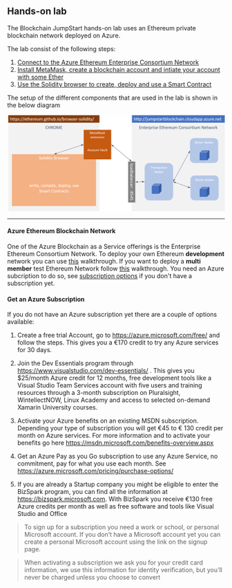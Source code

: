 ## Hands-on lab

The Blockchain JumpStart hands-on lab uses an Ethereum private blockchain network deployed on Azure. 

The lab consist of the following steps:
1. [Connect to the Azure Ethereum Enterprise Consortium Network](Azure%20Ethereum%20Network/)
2. [Install MetaMask, create a blockchain account and intiate your account with some Ether](MetaMask%20and%20Accounts/README.md)
3. [Use the Solidity browser to create, deploy and use a Smart Contract](SmartContracts%20with%20Solidity%20Browser/README.md)

The setup of the different components that are used in the lab is shown in the below diagram

![](Images/lab%20setup.png)

---

#### Azure Ethereum Blockchain Network
One of the Azure Blockchain as a Service offerings is the Enterprise Ethereum Consortium Network. To deploy your own Ethereum __development__ network you can use [this](https://azuremarketplace.microsoft.com/en-us/marketplace/apps/microsoft-azure-blockchain.azure-blockchain-service) walkthrough. If you want to deploy a __multi member__ test Ethereum Network follow [this](https://azure.microsoft.com/en-us/blog/multi-member-consortium-blockchain-networks-on-azure/) walkthrough.
You need an Azure subcription to do so, see [subscription options](#subscription) if you don't have a subscription yet.

#### <a name="subscription"></a>Get an Azure Subscription

If you do not have an Azure subscription yet there are a couple of options available: 

1. Create a free trial Account, go to https://azure.microsoft.com/free/ and follow the steps. This gives you a €170 credit to try any Azure services for 30 days. 

2. Join the Dev Essentials program through https://www.visualstudio.com/dev-essentials/ . This gives you $25/month Azure credit for 12 months, free development tools like a Visual Studio Team Services account with five users and training resources through a 3-month subscription on Pluralsight, WintellectNOW, Linux Academy and access to selected on-demand Xamarin University courses.

3. Activate your Azure benefits on an existing MSDN subscription. Depending your type of subscription you will get €45 to € 130 credit per month on Azure services. For more information and to activate your benefits go here https://msdn.microsoft.com/benefits-overview.aspx 

4. Get an Azure Pay as you Go subscription to use any Azure Service, no commitment, pay for what you use each month. See https://azure.microsoft.com/pricing/purchase-options/

5. If you are already a Startup company you might be eligible to enter the BizSpark program, you can find all the information at https://bizspark.microsoft.com. With BizSpark you receive €130 free Azure credits per month as well as free software and tools like Visual Studio and Office

>To sign up for a subscription you need a work or school, or personal Microsoft account. If you don’t have a Microsoft account yet you can create a personal Microsoft account using the link on the signup page. 

>When activating a subscription we ask you for your credit card information, we use this information for identity verification, but you’ll never be charged unless you choose to convert 
